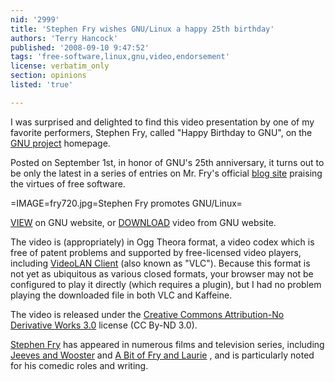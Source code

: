 ```yaml
---
nid: '2999'
title: 'Stephen Fry wishes GNU/Linux a happy 25th birthday'
authors: 'Terry Hancock'
published: '2008-09-10 9:47:52'
tags: 'free-software,linux,gnu,video,endorsement'
license: verbatim_only
section: opinions
listed: 'true'

---
```

I was surprised and delighted to find this video presentation by one of my favorite performers, Stephen Fry, called "Happy Birthday to GNU", on the [GNU project](http://www.gnu.org) homepage. 

Posted on September 1st, in honor of GNU's 25th anniversary, it turns out to be only the latest in a series of entries on Mr. Fry's official [blog site](http://stephenfry.com/blog/) praising the virtues of free software.

<!--break-->

=IMAGE=fry720.jpg=Stephen Fry promotes GNU/Linux=

[VIEW](http://www.gnu.org/fry/) on GNU website, or [DOWNLOAD](http://www.gnu.org/fry/happy-birthday-to-gnu-download.html) video from GNU website.

The video is (appropriately) in Ogg Theora format, a video codex which is free of patent problems and supported by free-licensed video players, including [VideoLAN Client](http://www.videolan.org/) (also known as "VLC"). Because this format is not yet as ubiquitous as various closed formats, your browser may not be configured to play it directly (which requires a plugin), but I had no problem playing the downloaded file in both VLC and Kaffeine.

The video is released under the [Creative Commons Attribution-No Derivative Works 3.0](http://creativecommons.org/licenses/by-nd/3.0) license (CC By-ND 3.0).

[Stephen Fry](http://en.wikipedia.org/wiki/Stephen_Fry)  has appeared in numerous films and television series, including [Jeeves and Wooster](http://en.wikipedia.org/wiki/Jeeves_and_Wooster) and [A Bit of Fry and Laurie](http://en.wikipedia.org/wiki/A_Bit_of_Fry_and_Laurie) , and is particularly noted for his comedic roles and writing.
